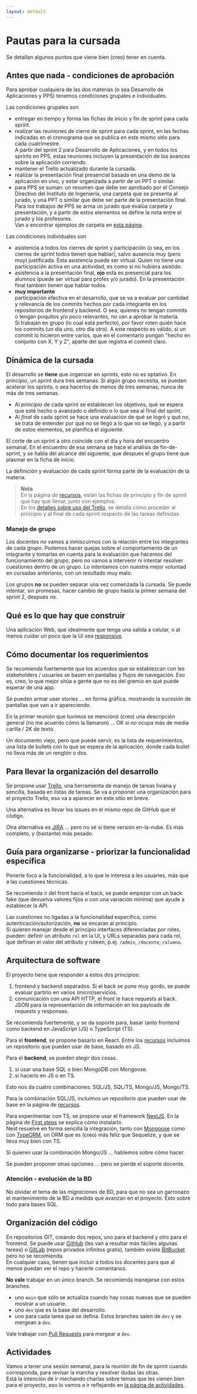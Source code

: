 ```yaml
---
layout: default
---
```


# Pautas para la cursada

Se detallan algunos puntos que viene bien (creo) tener en cuenta.

## Antes que nada - condiciones de aprobación

Para aprobar cualquiera de las dos materias (o sea Desarrollo de Aplicaciones y PPS) tenemos condiciones grupales e individuales.

Las condiciones grupales son

- entregar en tiempo y forma las fichas de inicio y fin de sprint para cada sprint.
- realizar las reuniones de cierre de sprint para cada sprint, en las fechas indicadas en el cronograma que se publica en este mismo sitio para cada cuatrimestre. <br/> A partir del sprint 2 para Desarrollo de Aplicaciones, y en todos los sprints en PPS, estas reuniones incluyen la presentación de los avances sobre la aplicación corriendo.
- mantener el Trello actualizado durante la cursada.
- realizar la presentación final presencial basada en una demo de la aplicación en vivo, y estar organizada a partir de un PPT o similar.
- para PPS se suman: un resumen que debe ser aprobado por el Consejo Directivo del Instituto de Ingeniería, una carpeta que se presenta al jurado, y una PPT o similar que debe ser parte de la presentación final. Para los trabajos de PPS se arma un jurado que evalúa carpeta y presentación, y a partir de estos elementos se define la nota entre el jurado y los profesores. <br/> Van a encontrar ejemplos de carpeta en [esta página](./pautas-para-la-carpeta).

Las condiciones individuales son

- asistencia a todos los cierres de sprint y participación (o sea, en los cierres de sprint todos tienen que hablar), salvo ausencia muy (pero muy) justificada. Esta asistencia puede ser virtual. Quien no tiene una participación activa en una actividad, es como si no hubiera asistido.
- asistencia a la presentación final, **ojo** esta es presencial para los alumnos (puede ser virtual para profes y/o jurado). En la presentación final también tienen que hablar todos.
- **muy importante** <br> participación efectiva en el desarrollo, que se va a evaluar por cantidad y relevancia de los commits hechos por cada integrante en los repositorios de frontend y backend. O sea, quienes no tengan commits o tengan poquitos y/o poco relevantes, no van a aprobar la materia. <br/> Si trabajan en grupo (lo cual está perfecto), por favor roten quién hace los commits (un día uno, otro día otro). A este respecto es válido, si un commit lo hicieron entre varios, que en el comentario pongan "hecho en conjunto con X, Y y Z", aparte del que registra el commit claro.

## Dinámica de la cursada

El desarrollo se **tiene** que organizar en sprints, esto no es optativo.
En principio, un sprint dura tres semanas. Si algún grupo necesita, se pueden acelerar los sprints, o sea hacerlos de menos de tres semanas; nunca de más de tres semanas.

- Al _principio_ de cada sprint se establecen los objetivos, qué se espera que esté hecho o avanzado o definido o lo que sea al final del sprint.
- Al _final_ de cada sprint se hace una evaluación de qué se logró y qué no, se trata de entender por qué no se llegó a lo que no se llegó, y a partir de estos elementos, se planifica el siguiente.

El corte de un sprint a otro coincide con el día y hora del encuentro semanal. En el encuentro de esa semana se hace el análisis de fin-de-sprint, y se habla del alcance del siguiente, que después el grupo tiene que plasmar en la ficha de inicio.

La definición y evaluación de cada sprint forma parte de la evaluación de la materia.

> **Nota**  
> En la página de [recursos](./recursos/recursos-index), están las fichas de principio y fin de sprint que hay que llenar, junto con ejemplos.  
> En los [detalles sobre uso del Trello](./recursos/trello), se detalla cómo proceder al principio y al final de cada sprint respecto de las tareas definidas.

### Manejo de grupo

Los docentes _no_ vamos a inmiscuirnos con la relación entre lxs integrantes de cada grupo. Podemos hacer quejas sobre el comportamiento de un integrante y tomarlas en cuenta para la evaluación que hacemos del funcionamiento del grupo, pero no vamos a intervenir ni intentar resolver cuestiones dentro de un grupo. Lo intentamos con nuestra mejor voluntad en cursadas anteriores, con un resultado muy malo.

Los grupos **no** se pueden separar una vez comenzada la cursada. Se puede intentar, sin promesas, hacer cambio de grupo hasta la primer semana del sprint 2, después no.

## Qué es lo que hay que construir

Una aplicación Web, que idealmente que tenga una salida a celular, o al menos cuidar un poco que la UI sea [responsive](https://www.w3schools.com/css/css_rwd_intro.asp).

## Cómo documentar los requerimientos

Se recomienda fuertemente que los acuerdos que se establezcan con les stakeholders / usuaries se basen en pantallas y flujos de navegación. Eso es, creo, lo que mejor sitúa a gente que no es del gremio en qué puede esperar de una app.

Se pueden armar user stories ... en forma gráfica, mostrando la sucesión de pantallas que van a ir apareciendo.

En la primer reunión que tuvimos se mencionó (creo) una descripción general (no me acuerdo cómo la llamaron) ... OK si no ocupa más de media carilla / 2K de texto.

Un documento viejo, pero que puede servir, es la lista de requerimientos, una lista de bullets con lo que se espera de la aplicación, donde cada bullet no lleva más de un renglón o dos.

## Para llevar la organización del desarrollo

Se propone usar [Trello](https://trello.com/), una herramienta de manejo de tareas liviana y sencilla, basada en listas de tareas.
Se va a proponer una organización para el proyecto Trello, eso va a aparecer en este sitio en breve.

Una alternativa es llevar los issues en el mismo repo de GitHub que el código.

Otra alternativa es [JIRA](https://www.atlassian.com/es/software/jira) ... pero no sé si tiene versión en-la-nube. Es más completo, y (bastante) más pesado.

## Guía para organizarse - priorizar la funcionalidad específica

Ponerle foco a la funcionalidad, a lo que le interesa a les usuaries, más que a las cuestiones técnicas.

Se recomienda ir del front hacia el back, se puede empezar con un back fake (que devuelva valores fijos o con una variación mínima) que ayude a establecer la API.

Las cuestiones no ligadas a la funcionalidad específica, como autenticación/autorización, **no** se encaran al principio.  
Si quieren manejar desde el principio interfaces diferenciadas por roles, pueden: definir un atributo `rol` en la UI, y URLs separadas para cada rol, que definan el valor del atributo y ruteen, p.ej. `/admin`, `/docente`, `/alumno`.

## Arquitectura de software

El proyecto tiene que responder a estos dos principios:

1. frontend y backend separados. Si el back se pone muy gordo, se puede evaluar partirlo en varios (micro)servicios.
1. comunicación con una API HTTP, el front le hace requests al back. JSON para la representación de información en los payloads de requests y responses.

Se recomienda fuertemente, y se da soporte para, basar tanto frontend como backend en JavaScript (JS) o TypeScript (TS).

Para el **frontend**, se propone basarlo en React. Entre los [recursos](./recursos) incluimos un repositorio que pueden usar de base, basado en JS.

Para el **backend**, se pueden elegir dos cosas.

1. si usar una base SQL o bien MongoDB con Mongoose.
2. si hacerlo en JS o en TS.

Esto nos da cuatro combinaciones: SQL/JS, SQL/TS, Mongo/JS, Mongo/TS.

Para la combinación SQL/JS, incluimos un repositorio que pueden usar de base en la página de [recursos](./recursos).

Para experimentar con TS, se propone usar el framework [NestJS](https://nestjs.com/). En la página de [First steps](https://docs.nestjs.com/first-steps) se explica cómo instalarlo.  
Nest resuelve en forma sencilla la integración, tanto con [Mongoose](https://docs.nestjs.com/techniques/mongodb) como con [TypeORM](https://docs.nestjs.com/techniques/database), un ORM que es (creo) más feliz que Sequelize, y que se lleva muy bien con TS.

Si quieren usar la combinación Mongo/JS ... hablemos sobre cómo hacer.

Se pueden proponer otras opciones ... pero se pierde el soporte docente.

### Atención - evolución de la BD

No olvidar el tema de las _migraciones_ de BD, para que no sea un garronazo el mantenimiento de la BD a medida que avanzan en el proyecto. Esto sobre todo para bases SQL.

## Organización del código

En repositorios GIT, creando dos repos, uno para el backend y otro para el frontend. Se puede usar [GitHub](https://github.com/) (les van a resultar más fáciles algunas tareas) o [GitLab](https://gitlab.com/) (repos privados infinitos gratis), también existe [BitBucket](https://bitbucket.org/product) pero no se recomienda.  
En cualquier caso, tienen que incluir a todos los docentes para que al menos puedan ver el repo y hacerle comentarios.

**No vale** trabajar en un único branch. Se recomienda manejarse con estos branches.

- uno `main` que sólo se actualiza cuando hay cosas nuevas que se pueden mostrar a un usuarie.
- uno `dev` que es la base del desarrollo.
- uno para cada tarea que se defina. Estos branches salen de `dev` y se mergean a `dev`.

Vale trabajar con [Pull Requests](https://yangsu.github.io/pull-request-tutorial/) para mergear a `dev`.

## Actividades

Vamos a tener una sesión semanal, para la reunión de fin de sprint cuando corresponda, para revisar la marcha y resolver dudas las otras.  
Está la intención de ir mechando charlas sobre temas que les vienen bien para el proyecto, eso lo vamos a ir reflejando en [la página de actividades](./actividades).
